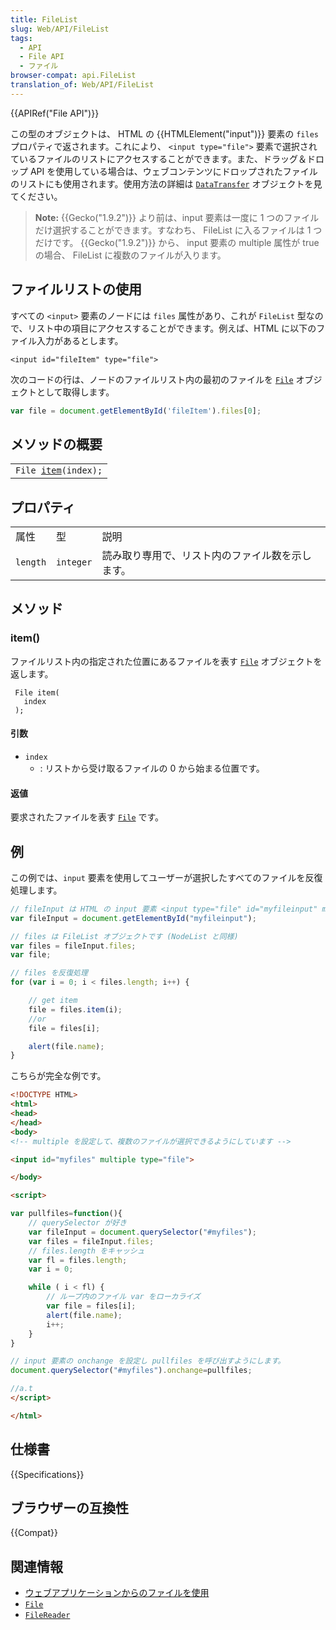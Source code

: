 ```yaml
---
title: FileList
slug: Web/API/FileList
tags:
  - API
  - File API
  - ファイル
browser-compat: api.FileList
translation_of: Web/API/FileList
---
```

{{APIRef("File API")}}

この型のオブジェクトは、 HTML の {{HTMLElement("input")}} 要素の `files` プロパティで返されます。これにより、 `<input type="file">` 要素で選択されているファイルのリストにアクセスすることができます。また、ドラッグ＆ドロップ API を使用している場合は、ウェブコンテンツにドロップされたファイルのリストにも使用されます。使用方法の詳細は [`DataTransfer`](/ja/docs/Web/API/DataTransfer) オブジェクトを見てください。

> **Note:** {{Gecko("1.9.2")}} より前は、input 要素は一度に 1 つのファイルだけ選択することができます。すなわち、 FileList に入るファイルは 1 つだけです。 {{Gecko("1.9.2")}} から、 input 要素の multiple 属性が true の場合、 FileList に複数のファイルが入ります。

## ファイルリストの使用

すべての `<input>` 要素のノードには `files` 属性があり、これが `FileList` 型なので、リスト中の項目にアクセスすることができます。例えば、HTML に以下のファイル入力があるとします。

    <input id="fileItem" type="file">

次のコードの行は、ノードのファイルリスト内の最初のファイルを [`File`](/ja/docs/Web/API/File) オブジェクトとして取得します。

```js
var file = document.getElementById('fileItem').files[0];
```

## メソッドの概要

<table class="standard-table">
  <tbody>
    <tr>
      <td>
        <code>File <a href="#item">item</a>(index);</code>
      </td>
    </tr>
  </tbody>
</table>

## プロパティ

<table class="standard-table">
  <tbody>
    <tr>
      <td class="header">属性</td>
      <td class="header">型</td>
      <td class="header">説明</td>
    </tr>
    <tr>
      <td><code>length</code></td>
      <td><code>integer</code></td>
      <td>読み取り専用で、リスト内のファイル数を示します。</td>
    </tr>
  </tbody>
</table>

## メソッド

### item()

ファイルリスト内の指定された位置にあるファイルを表す [`File`](/ja/docs/Web/API/File) オブジェクトを返します。

     File item(
       index
     );

#### 引数

- `index`
  - : リストから受け取るファイルの 0 から始まる位置です。

#### 返値

要求されたファイルを表す [`File`](/ja/docs/Web/API/File) です。

## 例

この例では、`input` 要素を使用してユーザーが選択したすべてのファイルを反復処理します。

```js
// fileInput は HTML の input 要素 <input type="file" id="myfileinput" multiple> です。
var fileInput = document.getElementById("myfileinput");

// files は FileList オブジェクトです (NodeList と同様)
var files = fileInput.files;
var file;

// files を反復処理
for (var i = 0; i < files.length; i++) {

    // get item
    file = files.item(i);
    //or
    file = files[i];

    alert(file.name);
}
```

こちらが完全な例です。

```html
<!DOCTYPE HTML>
<html>
<head>
</head>
<body>
<!-- multiple を設定して、複数のファイルが選択できるようにしています -->

<input id="myfiles" multiple type="file">

</body>

<script>

var pullfiles=function(){
    // querySelector が好き
    var fileInput = document.querySelector("#myfiles");
    var files = fileInput.files;
    // files.length をキャッシュ
    var fl = files.length;
    var i = 0;

    while ( i < fl) {
        // ループ内のファイル var をローカライズ
        var file = files[i];
        alert(file.name);
        i++;
    }
}

// input 要素の onchange を設定し pullfiles を呼び出すようにします。
document.querySelector("#myfiles").onchange=pullfiles;

//a.t
</script>

</html>
```

## 仕様書

{{Specifications}}

## ブラウザーの互換性

{{Compat}}

## 関連情報

- [ウェブアプリケーションからのファイルを使用](/ja/docs/Web/API/File/Using_files_from_web_applications)
- [`File`](/ja/docs/Web/API/File)
- [`FileReader`](/ja/docs/Web/API/FileReader)
